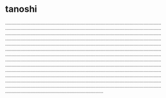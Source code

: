 # tanoshi
..........................................................................................................................................................................................................................................................................................................................................................................................................................................................................................................................................................................................................................................................................................................................................................................................................................................................................................................................................................................................................................................................................................................................................................................................................................................................................................................................................................................................................................................................................................................................................................................................................................................................................................................................................................